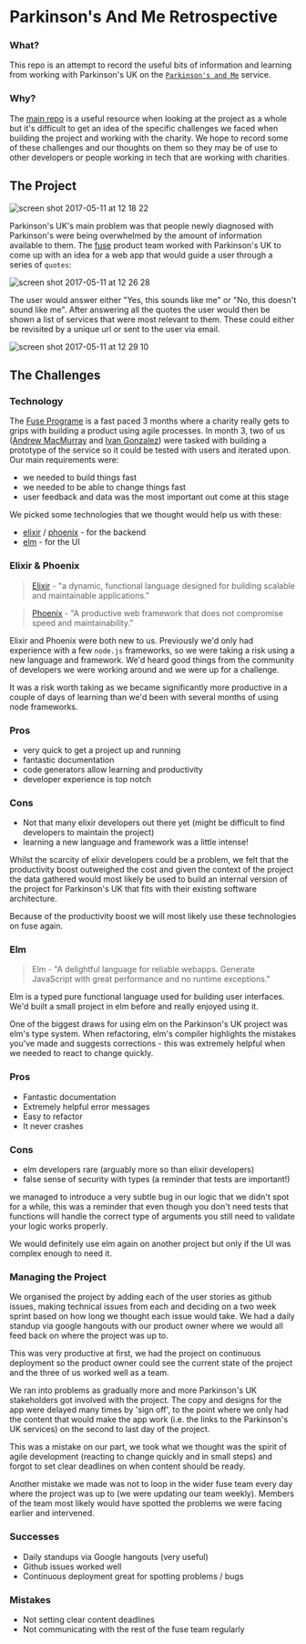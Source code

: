 # Parkinson's And Me Retrospective

### What?

This repo is an attempt to record the useful bits of information and learning from working with Parkinson's UK on the [`Parkinson's and Me`](https://github.com/cast-fuse/parkinsons-and-me) service.

### Why?

The [main repo](https://github.com/cast-fuse/parkinsons-and-me) is a useful resource when looking at the project as a whole but it's difficult to get an idea of the specific challenges we faced when building the project and working with the charity. We hope to record some of these challenges and our thoughts on them so they may be of use to other developers or people working in tech that are working with charities.


## The Project

![screen shot 2017-05-11 at 12 18 22](https://cloud.githubusercontent.com/assets/14013616/25946647/0526af6c-3644-11e7-96b4-ba6b44cea79d.png)

Parkinson's UK's main problem was that people newly diagnosed with Parkinson's were being overwhelmed by the amount of information available to them. The [fuse](http://www.wearecast.org.uk/fuse) product team worked with Parkinson's UK to come up with an idea for a web app that would guide a user through a series of `quotes`:

![screen shot 2017-05-11 at 12 26 28](https://cloud.githubusercontent.com/assets/14013616/25946935/1d72e602-3645-11e7-888a-2b411c1a2cdf.png)

The user would answer either "Yes, this sounds like me" or "No, this doesn't sound like me". After answering all the quotes the user would then be shown a list of services that were most relevant to them. These could either be revisited by a unique url or sent to the user via email.

![screen shot 2017-05-11 at 12 29 10](https://cloud.githubusercontent.com/assets/14013616/25947008/7b18f3e6-3645-11e7-99b5-0b999ecf4572.png)


## The Challenges

### Technology

The [Fuse Programe](http://www.wearecast.org.uk/fuse) is a fast paced 3 months where a charity really gets to grips with building a product using agile processes. In month 3, two of us ([Andrew MacMurray](https://github.com/andrewMacmurray) and [Ivan Gonzalez](https://github.com/ivanmauricio)) were tasked with building a prototype of the service so it could be tested with users and iterated upon. Our main requirements were:

+ we needed to build things fast
+ we needed to be able to change things fast
+ user feedback and data was the most important out come at this stage

We picked some technologies that we thought would help us with these:

+ [elixir](https://elixir-lang.org/) / [phoenix](http://phoenixframework.org/) - for the backend
+ [elm](elm-lang.org) - for the UI


### Elixir & Phoenix

> [Elixir](https://elixir-lang.org/) - "a dynamic, functional language designed for building scalable and maintainable applications."

> [Phoenix](http://phoenixframework.org/) - "A productive web framework that
does not compromise speed and maintainability."

Elixir and Phoenix were both new to us. Previously we'd only had experience with a few `node.js` frameworks, so we were taking a risk using a new language and framework. We'd heard good things from the community of developers we were working around and we were up for a challenge.

It was a risk worth taking as we became significantly more productive in a couple of days of learning than we'd been with several months of using node frameworks.

### Pros

+ very quick to get a project up and running
+ fantastic documentation
+ code generators allow learning and productivity
+ developer experience is top notch

### Cons

+ Not that many elixir developers out there yet (might be difficult to find developers to maintain the project)
+ learning a new language and framework was a little intense!

Whilst the scarcity of elixir developers could be a problem, we felt that the productivity boost outweighed the cost and given the context of the project the data gathered would most likely be used to build an internal version of the project for Parkinson's UK that fits with their existing software architecture.

Because of the productivity boost we will most likely use these technologies on fuse again.

### Elm

> Elm - "A delightful language for reliable webapps.
Generate JavaScript with great performance and no runtime exceptions."

Elm is a typed pure functional language used for building user interfaces. We'd built a small project in elm before and really enjoyed using it.

One of the biggest draws for using elm on the Parkinson's UK project was elm's type system. When refactoring, elm's compiler highlights the mistakes you've made and suggests corrections - this was extremely helpful when we needed to react to change quickly.

### Pros

+ Fantastic documentation
+ Extremely helpful error messages
+ Easy to refactor
+ It never crashes

### Cons

+ elm developers rare (arguably more so than elixir developers)
+ false sense of security with types (a reminder that tests are important!)

we managed to introduce a very subtle bug in our logic that we didn't spot for a while, this was a reminder that even though you don't need tests that functions will handle the correct type of arguments you still need to validate your logic works properly.

We would definitely use elm again on another project but only if the UI was complex enough to need it.

### Managing the Project

We organised the project by adding each of the user stories as github issues, making technical issues from each and deciding on a two week sprint based on how long we thought each issue would take. We had a daily standup via google hangouts with our product owner where we would all feed back on where the project was up to.

This was very productive at first, we had the project on continuous deployment so the product owner could see the current state of the project and the three of us worked well as a team.

We ran into problems as gradually more and more Parkinson's UK stakeholders got involved with the project. The copy and designs for the app were delayed many times by 'sign off', to the point where we only had the content that would make the app work (i.e. the links to the Parkinson's UK services) on the second to last day of the project.

This was a mistake on our part, we took what we thought was the spirit of agile development (reacting to change quickly and in small steps) and forgot to set clear deadlines on when content should be ready.

Another mistake we made was not to loop in the wider fuse team every day where the project was up to (we were updating our team weekly). Members of the team most likely would have spotted the problems we were facing earlier and intervened.

### Successes

+ Daily standups via Google hangouts (very useful)
+ Github issues worked well
+ Continuous deployment great for spotting problems / bugs

### Mistakes

+ Not setting clear content deadlines
+ Not communicating with the rest of the fuse team regularly
